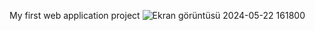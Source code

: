 My first web application project
![Ekran görüntüsü 2024-05-22 161800](https://github.com/gulssumm/coffee-web-site/assets/110236151/eb512a2e-6fff-47c7-b738-22461fcf8974)
